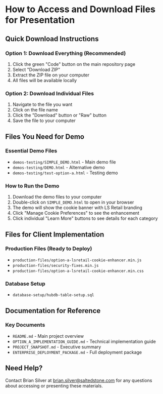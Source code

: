 # How to Access and Download Files for Presentation

## Quick Download Instructions

### Option 1: Download Everything (Recommended)
1. Click the green "Code" button on the main repository page
2. Select "Download ZIP"
3. Extract the ZIP file on your computer
4. All files will be available locally

### Option 2: Download Individual Files
1. Navigate to the file you want
2. Click on the file name
3. Click the "Download" button or "Raw" button
4. Save the file to your computer

## Files You Need for Demo

### Essential Demo Files
- `demos-testing/SIMPLE_DEMO.html` - Main demo file
- `demos-testing/DEMO.html` - Alternative demo
- `demos-testing/test-option-a.html` - Testing demo

### How to Run the Demo
1. Download the demo files to your computer
2. Double-click on `SIMPLE_DEMO.html` to open in your browser
3. The demo will show the cookie banner with LS Retail branding
4. Click "Manage Cookie Preferences" to see the enhancement
5. Click individual "Learn More" buttons to see details for each category

## Files for Client Implementation

### Production Files (Ready to Deploy)
- `production-files/option-a-lsretail-cookie-enhancer.min.js`
- `production-files/security-fixes.min.js`
- `production-files/option-a-lsretail-cookie-enhancer.min.css`

### Database Setup
- `database-setup/hubdb-table-setup.sql`

## Documentation for Reference

### Key Documents
- `README.md` - Main project overview
- `OPTION_A_IMPLEMENTATION_GUIDE.md` - Technical implementation guide
- `PROJECT_SNAPSHOT.md` - Executive summary
- `ENTERPRISE_DEPLOYMENT_PACKAGE.md` - Full deployment package

## Need Help?

Contact Brian Silver at brian.silver@saltedstone.com for any questions about accessing or presenting these materials.